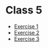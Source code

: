# Class 5

- [Exercise 1](exercise-1.md)
- [Exercise 2](exercise-2.md)
- [Exercise 3](exercise-3.md)
